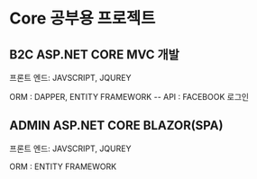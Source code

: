 # Core 공부용 프로젝트

## B2C ASP.NET CORE MVC 개발 

프론트 엔드: JAVSCRIPT, JQUREY 

ORM : DAPPER, ENTITY FRAMEWORK -- API : FACEBOOK 로그인

## ADMIN ASP.NET CORE BLAZOR(SPA) 

프론트 엔드: JAVSCRIPT, JQUREY

ORM : ENTITY FRAMEWORK
